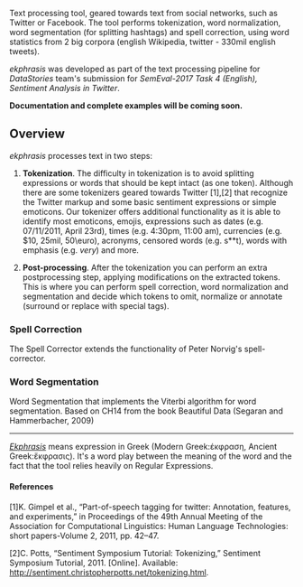 Text processing tool, geared towards text from social networks, such as Twitter or Facebook.
The tool performs tokenization, word normalization, word segmentation (for splitting hashtags) and spell correction, 
using word statistics from 2 big corpora (english Wikipedia, twitter - 330mil english tweets).

_ekphrasis_ was developed as part of the text processing pipeline for
_DataStories_ team's submission for _SemEval-2017 Task 4 (English), Sentiment Analysis in Twitter_.

**Documentation and complete examples will be coming soon.**

## Overview

_ekphrasis_ processes text in two steps: 
  1. **Tokenization**. The difficulty in tokenization is to avoid splitting expressions or words that should be kept intact (as one token).
  Although there are some tokenizers geared towards Twitter [1],[2] that recognize the Twitter markup 
  and some basic sentiment expressions or simple emoticons. 
  Our tokenizer offers additional functionality as it is able to identify most emoticons, emojis, expressions such as 
  dates (e.g. 07/11/2011, April 23rd), times (e.g. 4:30pm, 11:00 am), currencies (e.g. \$10, 25mil, 50\euro), acronyms, censored words (e.g. s**t), 
  words with emphasis (e.g. *very*) and more.
 
  2. **Post-processing**. After the tokenization you can perform an extra postprocessing step, applying modifications on the extracted tokens.
  This is where you can perform spell correction, word normalization and segmentation and decide which tokens to omit, normalize or annotate (surround or replace with special tags).

### Spell Correction
The Spell Corrector extends the functionality of Peter Norvig's spell-corrector.

### Word Segmentation
Word Segmentation that implements the Viterbi algorithm for word segmentation. Based on CH14 from the book Beautiful Data (Segaran and Hammerbacher, 2009)



---
[_Ekphrasis_](https://www.wikiwand.com/en/Ekphrasis) means expression in Greek (Modern Greek:έκφραση, Ancient Greek:ἔκφρασις). 
It's a word play between the meaning of the word and the fact that the tool relies heavily on Regular Expressions.

#### References

[1]K. Gimpel et al., “Part-of-speech tagging for twitter: Annotation, features, and experiments,” in Proceedings of the 49th Annual Meeting of the Association for Computational Linguistics: Human Language Technologies: short papers-Volume 2, 2011, pp. 42–47.

[2]C. Potts, “Sentiment Symposium Tutorial: Tokenizing,” Sentiment Symposium Tutorial, 2011. [Online]. Available: http://sentiment.christopherpotts.net/tokenizing.html.
